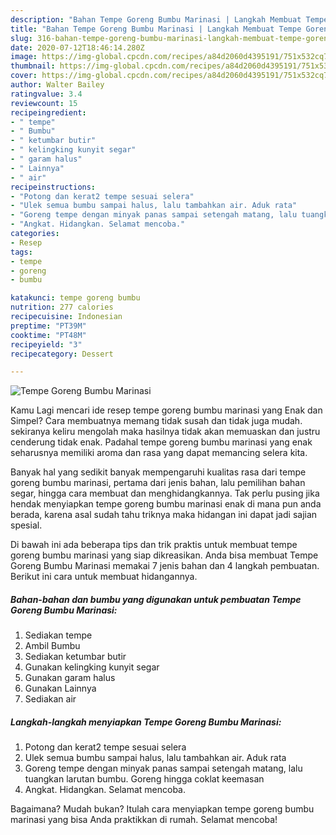 ```yaml
---
description: "Bahan Tempe Goreng Bumbu Marinasi | Langkah Membuat Tempe Goreng Bumbu Marinasi Yang Sedap"
title: "Bahan Tempe Goreng Bumbu Marinasi | Langkah Membuat Tempe Goreng Bumbu Marinasi Yang Sedap"
slug: 316-bahan-tempe-goreng-bumbu-marinasi-langkah-membuat-tempe-goreng-bumbu-marinasi-yang-sedap
date: 2020-07-12T18:46:14.280Z
image: https://img-global.cpcdn.com/recipes/a84d2060d4395191/751x532cq70/tempe-goreng-bumbu-marinasi-foto-resep-utama.jpg
thumbnail: https://img-global.cpcdn.com/recipes/a84d2060d4395191/751x532cq70/tempe-goreng-bumbu-marinasi-foto-resep-utama.jpg
cover: https://img-global.cpcdn.com/recipes/a84d2060d4395191/751x532cq70/tempe-goreng-bumbu-marinasi-foto-resep-utama.jpg
author: Walter Bailey
ratingvalue: 3.4
reviewcount: 15
recipeingredient:
- " tempe"
- " Bumbu"
- " ketumbar butir"
- " kelingking kunyit segar"
- " garam halus"
- " Lainnya"
- " air"
recipeinstructions:
- "Potong dan kerat2 tempe sesuai selera"
- "Ulek semua bumbu sampai halus, lalu tambahkan air. Aduk rata"
- "Goreng tempe dengan minyak panas sampai setengah matang, lalu tuangkan larutan bumbu. Goreng hingga coklat keemasan"
- "Angkat. Hidangkan. Selamat mencoba."
categories:
- Resep
tags:
- tempe
- goreng
- bumbu

katakunci: tempe goreng bumbu 
nutrition: 277 calories
recipecuisine: Indonesian
preptime: "PT39M"
cooktime: "PT48M"
recipeyield: "3"
recipecategory: Dessert

---
```



![Tempe Goreng Bumbu Marinasi](https://img-global.cpcdn.com/recipes/a84d2060d4395191/751x532cq70/tempe-goreng-bumbu-marinasi-foto-resep-utama.jpg)

Kamu Lagi mencari ide resep tempe goreng bumbu marinasi yang Enak dan Simpel? Cara membuatnya memang tidak susah dan tidak juga mudah. sekiranya keliru mengolah maka hasilnya tidak akan memuaskan dan justru cenderung tidak enak. Padahal tempe goreng bumbu marinasi yang enak seharusnya memiliki aroma dan rasa yang dapat memancing selera kita.

Banyak hal yang sedikit banyak mempengaruhi kualitas rasa dari tempe goreng bumbu marinasi, pertama dari jenis bahan, lalu pemilihan bahan segar, hingga cara membuat dan menghidangkannya. Tak perlu pusing jika hendak menyiapkan tempe goreng bumbu marinasi enak di mana pun anda berada, karena asal sudah tahu triknya maka hidangan ini dapat jadi sajian spesial.




Di bawah ini ada beberapa tips dan trik praktis untuk membuat tempe goreng bumbu marinasi yang siap dikreasikan. Anda bisa membuat Tempe Goreng Bumbu Marinasi memakai 7 jenis bahan dan 4 langkah pembuatan. Berikut ini cara untuk membuat hidangannya.

<!--inarticleads1-->

##### Bahan-bahan dan bumbu yang digunakan untuk pembuatan Tempe Goreng Bumbu Marinasi:

1. Sediakan  tempe
1. Ambil  Bumbu
1. Sediakan  ketumbar butir
1. Gunakan  kelingking kunyit segar
1. Gunakan  garam halus
1. Gunakan  Lainnya
1. Sediakan  air




<!--inarticleads2-->

##### Langkah-langkah menyiapkan Tempe Goreng Bumbu Marinasi:

1. Potong dan kerat2 tempe sesuai selera
1. Ulek semua bumbu sampai halus, lalu tambahkan air. Aduk rata
1. Goreng tempe dengan minyak panas sampai setengah matang, lalu tuangkan larutan bumbu. Goreng hingga coklat keemasan
1. Angkat. Hidangkan. Selamat mencoba.




Bagaimana? Mudah bukan? Itulah cara menyiapkan tempe goreng bumbu marinasi yang bisa Anda praktikkan di rumah. Selamat mencoba!
